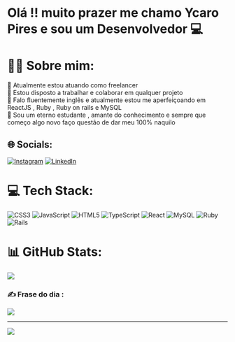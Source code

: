 # Olá !! muito prazer me chamo Ycaro Pires e sou um Desenvolvedor 💻


# 👨‍🎓 Sobre mim:
🔭 Atualmente estou atuando como freelancer<br>👯 Estou disposto a trabalhar e colaborar em qualquer projeto<br>🌱 Falo fluentemente inglês e atualmente estou me aperfeiçoando em ReactJS , Ruby , Ruby on rails e MySQL<br>📖 Sou um eterno estudante , amante do conhecimento e sempre que começo algo novo faço questão de dar meu 100% naquilo


## 🌐 Socials:
[![Instagram](https://img.shields.io/badge/Instagram-%23E4405F.svg?logo=Instagram&logoColor=white)](https://instagram.com/ycaro_oleg) [![LinkedIn](https://img.shields.io/badge/LinkedIn-%230077B5.svg?logo=linkedin&logoColor=white)](https://www.linkedin.com/in/ycaro-pires-944297240/) 

# 💻 Tech Stack:
![CSS3](https://img.shields.io/badge/css3-%231572B6.svg?style=for-the-badge&logo=css3&logoColor=white) ![JavaScript](https://img.shields.io/badge/javascript-%23323330.svg?style=for-the-badge&logo=javascript&logoColor=%23F7DF1E) ![HTML5](https://img.shields.io/badge/html5-%23E34F26.svg?style=for-the-badge&logo=html5&logoColor=white) ![TypeScript](https://img.shields.io/badge/typescript-%23007ACC.svg?style=for-the-badge&logo=typescript&logoColor=white)  ![React](https://img.shields.io/badge/react-%2320232a.svg?style=for-the-badge&logo=react&logoColor=%2361DAFB) ![MySQL](https://img.shields.io/badge/mysql-%2300f.svg?style=for-the-badge&logo=mysql&logoColor=white) ![Ruby](https://img.shields.io/badge/ruby-%23CC342D.svg?style=for-the-badge&logo=ruby&logoColor=white) ![Rails](https://img.shields.io/badge/rails-%23CC0000.svg?style=for-the-badge&logo=ruby-on-rails&logoColor=white)
# 📊 GitHub Stats:

![](https://github-readme-streak-stats.herokuapp.com/?user=Ycaro-Oleg&theme=dark&hide_border=false)


### ✍️ Frase do dia :
![](https://quotes-github-readme.vercel.app/api?type=vetical&theme=dark)

---
[![](https://visitcount.itsvg.in/api?id=Ycaro-Oleg&icon=0&color=0)](https://visitcount.itsvg.in)

